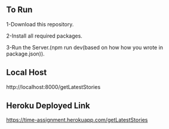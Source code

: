 ## To Run

1-Download this repository.

2-Install all required packages.

3-Run the Server.(npm run dev(based on how how you wrote in package.json)).

## Local Host 

http://localhost:8000/getLatestStories

## Heroku Deployed Link

https://time-assignment.herokuapp.com/getLatestStories

